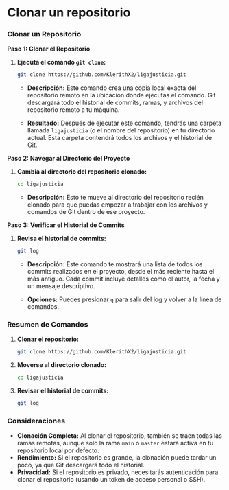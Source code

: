 # Clonar un repositorio

### **Clonar un Repositorio**

**Paso 1: Clonar el Repositorio**

1. **Ejecuta el comando `git clone`:**

   ```bash
   git clone https://github.com/KlerithX2/ligajusticia.git
   ```

   - **Descripción:** Este comando crea una copia local exacta del repositorio remoto en la ubicación donde ejecutas el comando. Git descargará todo el historial de commits, ramas, y archivos del repositorio remoto a tu máquina.

   - **Resultado:** Después de ejecutar este comando, tendrás una carpeta llamada `ligajusticia` (o el nombre del repositorio) en tu directorio actual. Esta carpeta contendrá todos los archivos y el historial de Git.

**Paso 2: Navegar al Directorio del Proyecto**

1. **Cambia al directorio del repositorio clonado:**

   ```bash
   cd ligajusticia
   ```

   - **Descripción:** Esto te mueve al directorio del repositorio recién clonado para que puedas empezar a trabajar con los archivos y comandos de Git dentro de ese proyecto.

**Paso 3: Verificar el Historial de Commits**

1. **Revisa el historial de commits:**

   ```bash
   git log
   ```

   - **Descripción:** Este comando te mostrará una lista de todos los commits realizados en el proyecto, desde el más reciente hasta el más antiguo. Cada commit incluye detalles como el autor, la fecha y un mensaje descriptivo.

   - **Opciones:** Puedes presionar `q` para salir del log y volver a la línea de comandos.

### **Resumen de Comandos**

1. **Clonar el repositorio:**
   ```bash
   git clone https://github.com/KlerithX2/ligajusticia.git
   ```

2. **Moverse al directorio clonado:**
   ```bash
   cd ligajusticia
   ```

3. **Revisar el historial de commits:**
   ```bash
   git log
   ```

### **Consideraciones**

- **Clonación Completa:** Al clonar el repositorio, también se traen todas las ramas remotas, aunque solo la rama `main` o `master` estará activa en tu repositorio local por defecto.
- **Rendimiento:** Si el repositorio es grande, la clonación puede tardar un poco, ya que Git descargará todo el historial.
- **Privacidad:** Si el repositorio es privado, necesitarás autenticación para clonar el repositorio (usando un token de acceso personal o SSH).